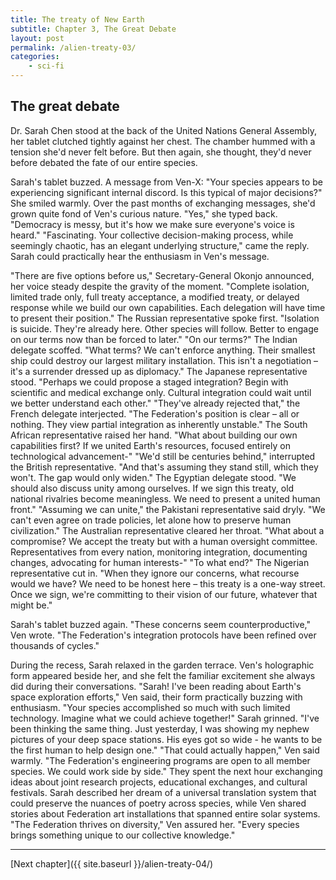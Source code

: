 ```yaml
---
title: The treaty of New Earth
subtitle: Chapter 3, The Great Debate
layout: post
permalink: /alien-treaty-03/
categories:
    - sci-fi
---
```


## The great debate

Dr. Sarah Chen stood at the back of the United Nations General Assembly, her tablet clutched tightly against her chest. The chamber hummed with a tension she'd never felt before. But then again, she thought, they'd never before debated the fate of our entire species.

Sarah's tablet buzzed. A message from Ven-X: "Your species appears to be experiencing significant internal discord. Is this typical of major decisions?"
She smiled warmly. Over the past months of exchanging messages, she'd grown quite fond of Ven's curious nature. "Yes," she typed back. "Democracy is messy, but it's how we make sure everyone's voice is heard."
"Fascinating. Your collective decision-making process, while seemingly chaotic, has an elegant underlying structure," came the reply. Sarah could practically hear the enthusiasm in Ven's message.

"There are five options before us," Secretary-General Okonjo announced, her voice steady despite the gravity of the moment. "Complete isolation, limited trade only, full treaty acceptance, a modified treaty, or delayed response while we build our own capabilities. Each delegation will have time to present their position."
The Russian representative spoke first. "Isolation is suicide. They're already here. Other species will follow. Better to engage on our terms now than be forced to later."
"On our terms?" The Indian delegate scoffed. "What terms? We can't enforce anything. Their smallest ship could destroy our largest military installation. This isn't a negotiation – it's a surrender dressed up as diplomacy."
The Japanese representative stood. "Perhaps we could propose a staged integration? Begin with scientific and medical exchange only. Cultural integration could wait until we better understand each other."
"They've already rejected that," the French delegate interjected. "The Federation's position is clear – all or nothing. They view partial integration as inherently unstable."
The South African representative raised her hand. "What about building our own capabilities first? If we united Earth's resources, focused entirely on technological advancement-"
"We'd still be centuries behind," interrupted the British representative. "And that's assuming they stand still, which they won't. The gap would only widen."
The Egyptian delegate stood. "We should also discuss unity among ourselves. If we sign this treaty, old national rivalries become meaningless. We need to present a united human front."
"Assuming we can unite," the Pakistani representative said dryly. "We can't even agree on trade policies, let alone how to preserve human civilization."
The Australian representative cleared her throat. "What about a compromise? We accept the treaty but with a human oversight committee. Representatives from every nation, monitoring integration, documenting changes, advocating for human interests-"
"To what end?" The Nigerian representative cut in. "When they ignore our concerns, what recourse would we have? We need to be honest here – this treaty is a one-way street. Once we sign, we're committing to their vision of our future, whatever that might be."

Sarah's tablet buzzed again. "These concerns seem counterproductive," Ven wrote. "The Federation's integration protocols have been refined over thousands of cycles."

During the recess, Sarah relaxed in the garden terrace. Ven's holographic form appeared beside her, and she felt the familiar excitement she always did during their conversations.
"Sarah! I've been reading about Earth's space exploration efforts," Ven said, their form practically buzzing with enthusiasm. "Your species accomplished so much with such limited technology. Imagine what we could achieve together!"
Sarah grinned. "I've been thinking the same thing. Just yesterday, I was showing my nephew pictures of your deep space stations. His eyes got so wide - he wants to be the first human to help design one."
"That could actually happen," Ven said warmly. "The Federation's engineering programs are open to all member species. We could work side by side."
They spent the next hour exchanging ideas about joint research projects, educational exchanges, and cultural festivals. Sarah described her dream of a universal translation system that could preserve the nuances of poetry across species, while Ven shared stories about Federation art installations that spanned entire solar systems.
"The Federation thrives on diversity," Ven assured her. "Every species brings something unique to our collective knowledge."

***

[Next chapter]({{ site.baseurl }}/alien-treaty-04/)